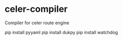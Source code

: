 # celer-compiler
Compiler for celer route engine

pip install pyyaml
pip install dukpy
pip install watchdog